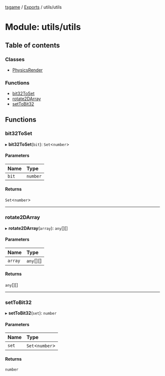 [tsgame](../README.md) / [Exports](../modules.md) / utils/utils

# Module: utils/utils

## Table of contents

### Classes

- [PhysicsRender](../classes/utils_utils.PhysicsRender.md)

### Functions

- [bit32ToSet](utils_utils.md#bit32toset)
- [rotate2DArray](utils_utils.md#rotate2darray)
- [setToBit32](utils_utils.md#settobit32)

## Functions

### bit32ToSet

▸ **bit32ToSet**(`bit`): `Set`<`number`\>

#### Parameters

| Name | Type |
| :------ | :------ |
| `bit` | `number` |

#### Returns

`Set`<`number`\>

___

### rotate2DArray

▸ **rotate2DArray**(`array`): `any`[][]

#### Parameters

| Name | Type |
| :------ | :------ |
| `array` | `any`[][] |

#### Returns

`any`[][]

___

### setToBit32

▸ **setToBit32**(`set`): `number`

#### Parameters

| Name | Type |
| :------ | :------ |
| `set` | `Set`<`number`\> |

#### Returns

`number`
